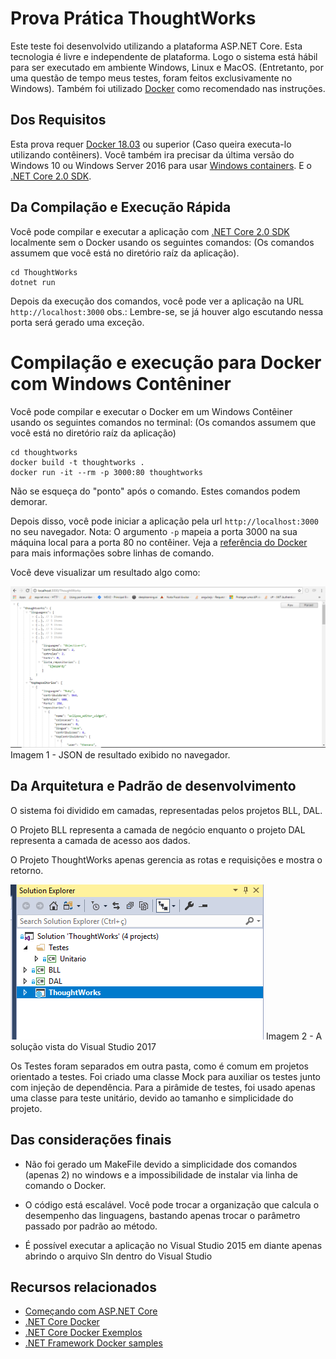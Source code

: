 # Prova Prática ThoughtWorks

Este teste foi desenvolvido utilizando a plataforma ASP.NET Core. Esta tecnologia é livre e independente de plataforma. Logo o sistema está hábil para ser executado em ambiente Windows, Linux e MacOS. (Entretanto, por uma questão de tempo meus testes, foram feitos exclusivamente no Windows). Também foi utilizado [Docker](https://www.docker.com/products/docker) como recomendado nas instruções.

## Dos Requisitos

Esta prova requer [Docker 18.03](https://docs.docker.com/release-notes/docker-ce) ou superior (Caso queira executa-lo utilizando contêiners). Você também ira precisar da última versão do Windows 10 ou Windows Server 2016 para usar [Windows containers](http://aka.ms/windowscontainers). E o [.NET Core 2.0 SDK](https://www.microsoft.com/net/download/core).

## Da Compilação e Execução Rápida
Você pode compilar e executar a aplicação com  [.NET Core 2.0 SDK](https://www.microsoft.com/net/download/core) localmente sem o Docker usando os seguintes comandos: (Os comandos assumem que você está no diretório raíz da aplicação). 

```console
cd ThoughtWorks
dotnet run
```

Depois da execução dos comandos, você pode ver a aplicação na  URL `http://localhost:3000`
obs.: Lembre-se, se já houver algo escutando nessa porta será gerado uma exceção.

# Compilação e execução para Docker com Windows Contêniner
Você pode compilar e executar o Docker em um Windows Contêiner usando os seguintes comandos no terminal: (Os comandos assumem que você está no diretório raíz da aplicação)

```console
cd thoughtworks
docker build -t thoughtworks .
docker run -it --rm -p 3000:80 thoughtworks
```
Não se esqueça do "ponto" após o comando. Estes comandos podem demorar.

Depois disso, você pode iniciar a aplicação pela url `http://localhost:3000` no seu navegador.
Nota: O  argumento `-p` mapeia a porta 3000 na sua máquina local para a porta 80 no contêiner. Veja a [referência do Docker](https://docs.docker.com/engine/reference/commandline/run/) para mais informações sobre linhas de comando.


 Você deve visualizar um resultado algo como:

![Você deve ver algo como isso:](https://raw.githubusercontent.com/paulovictorcg/jam-music/master/json.PNG)
Imagem 1 - JSON de resultado exibido no navegador. 


## Da Arquitetura e Padrão de desenvolvimento

O sistema foi dividido em camadas, representadas pelos projetos
BLL, DAL. 

O Projeto BLL representa a camada de negócio enquanto o projeto DAL 
representa a camada de acesso aos dados. 

O Projeto ThoughtWorks apenas gerencia as rotas e requisições e mostra o retorno.

![solucao](https://github.com/paulovictorcg/jam-music/blob/master/solucao.PNG?raw=true)
Imagem 2 - A solução vista do Visual Studio 2017

Os Testes foram separados em outra pasta, como é comum em projetos orientado a testes. 
Foi criado uma classe Mock para auxiliar os testes junto com injeção de dependência.
Para a pirâmide de testes, foi usado apenas uma classe para teste unitário, devido ao tamanho e simplicidade do projeto.

## Das considerações finais
 -  Não foi gerado um MakeFile devido a simplicidade dos comandos (apenas 2) no windows e a impossibilidade de instalar via linha de comando o Docker. 
 
 - O código está escalável. Você pode trocar a organização que calcula o desempenho das linguagens, bastando apenas trocar o parâmetro passado por padrão ao método.
 - É possível executar a aplicação no Visual Studio 2015 em diante apenas abrindo o arquivo Sln dentro do Visual Studio

## Recursos relacionados

* [Começando com ASP.NET Core](https://www.asp.net/get-started)
* [.NET Core Docker ](../dotnetapp-prod/README.md)
* [.NET Core Docker Exemplos](../README.md)
* [.NET Framework Docker samples](https://github.com/Microsoft/dotnet-framework-docker-samples)

